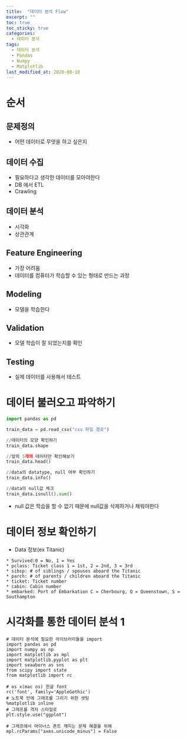 ```yaml
---
title:  "데이터 분석 Flow"
excerpt: ""
toc: true
toc_sticky: true
categories:
  - 데이터 분석
tags:
  - 데이터 분석
  - Pandas
  - Numpy
  - Matplotlib
last_modified_at: 2020-08-10
---
```


# 순서

## 문제정의
  * 어떤 데이터로 무엇을 하고 싶은지
  
## 데이터 수집
  * 필요하다고 생각한 데이터를 모아야한다
  * DB 에서 ETL
  * Crawling
  
## 데이터 분석
  * 시각화
  * 상관관계
  
## Feature Engineering
  * 가장 어려움
  * 데이터를 컴퓨터가 학습할 수 있는 형태로 만드는 과정
  
## Modeling
  * 모델을 학습한다
  
## Validation
  * 모델 학습이 잘 되었는지를 확인
  
## Testing
  * 실제 데이터를 사용해서 테스트

# 데이터 불러오고 파악하기
```python
import pandas as pd

train_data = pd.read_csv("csv 파일 경로")

//데이터의 모양 확인하기
train_data.shape

//앞의 5개의 데이터만 확인해보기
train_data.head()

//data의 datatype, null 여부 확인하기
train_data.info()

//data의 null값 체크
train_data.isnull().sum()
```
* null 값은 학습을 할 수 없기 때문에 null값을 삭제하거나 채워야한다

# 데이터 정보 확인하기

* Data 정보(ex Titanic)

```
* Survived:0 = No, 1 = Yes
* pclass: Ticket class 1 = 1st, 2 = 2nd, 3 = 3rd
* sibsp: # of siblings / spouses aboard the Titanic
* parch: # of parents / children aboard the Titanic
* ticket: Ticket number
* cabin: Cabin number
* embarked: Port of Embarkation C = Cherbourg, Q = Queenstown, S = Southampton
```

# 시각화를 통한 데이터 분석 1

```
# 데이터 분석에 필요한 라이브러리들을 import
import pandas as pd
import numpy as np
import matplotlib as mpl
import matplotlib.pyplot as plt
import seaaborn as sns
from scipy import state
from matplotlib import rc
```

```
# os x(mac os) 한글 font
rc('font', family='AppleGothic')
# 노트북 안에 그래프를 그리기 위한 셋팅
%matplotlib inline
# 그래프를 격자 스타일로
plt.style.use("ggplot")

# 그래프에서 마이너스 폰트 깨지는 문제 해결을 위해
mpl.rcParams["axes.unicode_minus"] = False
```
